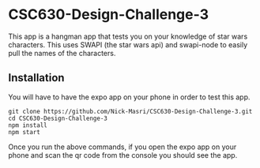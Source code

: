 # CSC630-Design-Challenge-3

This app is a hangman app that tests you on your knowledge of star wars characters. This uses SWAPI (the star wars api) and swapi-node to easily pull the names of the characters.

## Installation

You will have to have the expo app on your phone in order to test this app.

```
git clone https://github.com/Nick-Masri/CSC630-Design-Challenge-3.git
cd CSC630-Design-Challenge-3
npm install
npm start
```

Once you run the above commands, if you open the expo app on your phone and scan the qr code from the console you should see the app.
